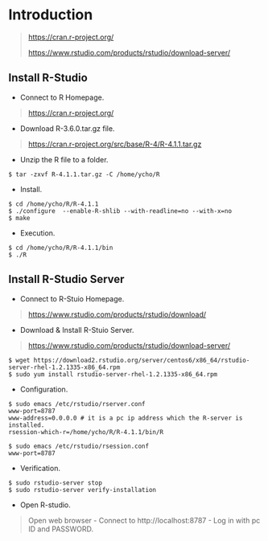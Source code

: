 # Introduction

> <https://cran.r-project.org/>
> 
> <https://www.rstudio.com/products/rstudio/download-server/>


## Install R-Studio

- Connect to R Homepage.

> <https://cran.r-project.org/>

- Download R-3.6.0.tar.gz file.

> <https://cran.r-project.org/src/base/R-4/R-4.1.1.tar.gz>

- Unzip the R file to a folder.
```
$ tar -zxvf R-4.1.1.tar.gz -C /home/ycho/R
```

- Install.
```
$ cd /home/ycho/R/R-4.1.1
$ ./configure  --enable-R-shlib --with-readline=no --with-x=no
$ make
```

- Execution.
```
$ cd /home/ycho/R/R-4.1.1/bin
$ ./R
```


## Install R-Studio Server

- Connect to R-Stuio Homepage.

> <https://www.rstudio.com/products/rstudio/download/>

- Download & Install R-Stuio Server.

> <https://www.rstudio.com/products/rstudio/download-server/>
```
$ wget https://download2.rstudio.org/server/centos6/x86_64/rstudio-server-rhel-1.2.1335-x86_64.rpm
$ sudo yum install rstudio-server-rhel-1.2.1335-x86_64.rpm
```

- Configuration.
```
$ sudo emacs /etc/rstudio/rserver.conf
www-port=8787
www-address=0.0.0.0 # it is a pc ip address which the R-server is installed.
rsession-which-r=/home/ycho/R/R-4.1.1/bin/R

$ sudo emacs /etc/rstudio/rsession.conf
www-port=8787
```

- Verification.
```
$ sudo rstudio-server stop
$ sudo rstudio-server verify-installation
```

- Open R-studio.

> Open web browser - Connect to http://localhost:8787 - Log in with pc ID and PASSWORD.

